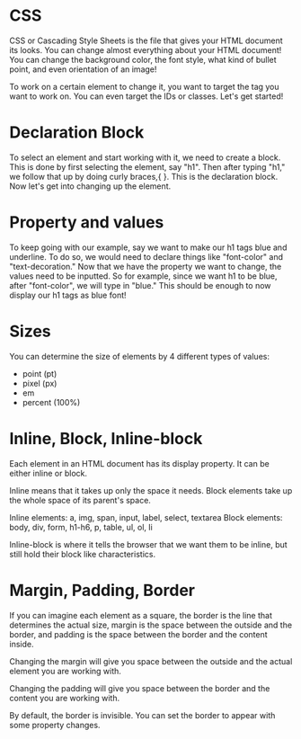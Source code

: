 # CSS
CSS or Cascading Style Sheets is the file that gives your HTML document its looks. You can change almost everything about your HTML document! You can change the background color, the font style, what kind of bullet point, and even orientation of an image!

To work on a certain element to change it, you want to target the tag you want to work on. You can even target the IDs or classes. Let's get started!

# Declaration Block
To select an element and start working with it, we need to create a block. This is done by first selecting the element, say "h1". Then after typing "h1," we follow that up by doing curly braces,{ }. This is the declaration block. Now let's get into changing up the element.

# Property and values
To keep going with our example, say we want to make our h1 tags blue and underline. To do so, we would need to declare things like "font-color" and "text-decoration." Now that we have the property we want to change, the values need to be inputted. So for example, since we want h1 to be blue, after "font-color", we will type in "blue." This should be enough to now display our h1 tags as blue font!

# Sizes
You can determine the size of elements by 4 different types of values:
- point (pt)
- pixel (px)
- em
- percent (100%)

# Inline, Block, Inline-block
Each element in an HTML document has its display property. It can be either inline or block.

Inline means that it takes up only the space it needs. Block elements take up the whole space of its parent's space.

Inline elements: a, img, span, input, label, select, textarea
Block elements: body, div, form, h1-h6, p, table, ul, ol, li

Inline-block is where it tells the browser that we want them to be inline, but still hold their block like characteristics.

# Margin, Padding, Border
If you can imagine each element as a square, the border is the line that determines the actual size, margin is the space between the outside and the border, and padding is the space between the border and the content inside.

Changing the margin will give you space between the outside and the actual element you are working with.

Changing the padding will give you space between the border and the content you are working with.

By default, the border is invisible. You can set the border to appear with some property changes.
